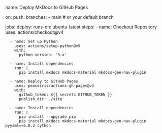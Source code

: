 name: Deploy MkDocs to GitHub Pages

on:
  push:
    branches:
      - main  # or your default branch

jobs:
  deploy:
    runs-on: ubuntu-latest
    steps:
      - name: Checkout Repository
        uses: actions/checkout@v4

      - name: Set up Python
        uses: actions/setup-python@v5
        with:
          python-version: '3.x'

      - name: Install dependencies
        run: |
          pip install mkdocs mkdocs-material mkdocs-gen-nav-plugin

      - name: Deploy to GitHub Pages
        uses: peaceiris/actions-gh-pages@v3
        with:
          github_token: ${{ secrets.GITHUB_TOKEN }}
          publish_dir: ./site

      - name: Install dependencies
        run: |
          pip install --upgrade pip
          pip install mkdocs mkdocs-material mkdocs-gen-nav-plugin pyyaml==6.0.2 cython
